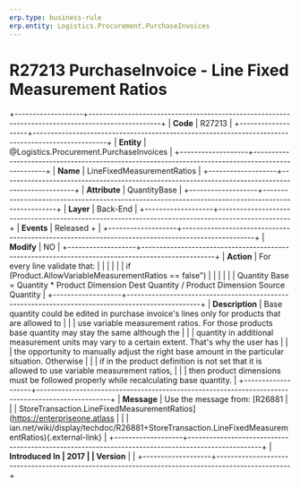 ```yaml
---
erp.type: business-rule
erp.entity: Logistics.Procurement.PurchaseInvoices
---
```


# R27213 PurchaseInvoice - Line Fixed Measurement Ratios
+-------------------+--------------------------------------------------------------------------------------------------+
| **Code**          | R27213                                                                                           |
+-------------------+--------------------------------------------------------------------------------------------------+
| **Entity**        | @Logistics.Procurement.PurchaseInvoices                                                                                  |
+-------------------+--------------------------------------------------------------------------------------------------+
| **Name**          | LineFixedMeasurementRatios                                                                       |
+-------------------+--------------------------------------------------------------------------------------------------+
| **Attribute**     | QuantityBase                                                                                     |
+-------------------+--------------------------------------------------------------------------------------------------+
| **Layer**         | Back-End                                                                                         |
+-------------------+--------------------------------------------------------------------------------------------------+
| **Events**        | Released +                                                                                       |
+-------------------+--------------------------------------------------------------------------------------------------+
| **Modify**        | NO                                                                                               |
+-------------------+--------------------------------------------------------------------------------------------------+
| **Action**        | For every line validate that:                                                                    |
|                   |                                                                                                  |
|                   | if (Product.AllowVariableMeasurementRatios == false\")                                           |
|                   |                                                                                                  |
|                   | Quantity Base = Quantity \* Product Dimension Dest Quantity / Product Dimension Source Quantity  |
+-------------------+--------------------------------------------------------------------------------------------------+
| **Description**   | Base quantity could be edited in purchase invoice\'s lines only for products that are allowed to |
|                   | use variable measurement ratios. For those products base quantity may stay the same although the |
|                   | quantity in additional measurement units may vary to a certain extent. That's why the user has   |
|                   | the opportunity to manually adjust the right base amount in the particular situation. Otherwise  |
|                   | if in the product definition is not set that it is allowed to use variable measurement ratios,   |
|                   | then product dimensions must be followed properly while recalculating base quantity.             |
+-------------------+--------------------------------------------------------------------------------------------------+
| **Message**       | Use the message from: [R26881                                                                    |
|                   | StoreTransaction.LineFixedMeasurementRatios](https://enterpriseone.atlass                        |
|                   | ian.net/wiki/display/techdoc/R26881+StoreTransaction.LineFixedMeasurementRatios){.external-link} |
+-------------------+--------------------------------------------------------------------------------------------------+
| **Introduced In   | 2017                                                                                             |
| Version**         |                                                                                                  |
+-------------------+--------------------------------------------------------------------------------------------------+

  

  

  

